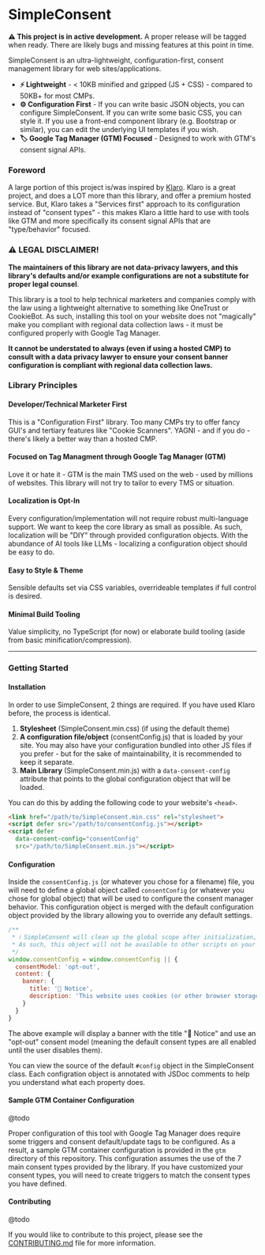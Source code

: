# SimpleConsent

**⚠️ This project is in active development.** A proper release will be tagged when ready. There are likely bugs and missing features at this point in time.

SimpleConsent is an ultra-lightweight, configuration-first, consent management library for web sites/applications.

- **⚡️ Lightweight** - &lt; 10KB minified and gzipped (JS + CSS) - compared to 50KB+ for most CMPs.
- **⚙️ Configuration First** - If you can write basic JSON objects, you can configure SimpleConsent. If you can write some basic CSS, you can style it. If you use a front-end component library (e.g. Bootstrap or similar), you can edit the underlying UI templates if you wish. 
- **🏷️ Google Tag Manager (GTM) Focused** - Designed to work with GTM's consent signal APIs.

### Foreword

A large portion of this project is/was inspired by [Klaro](https://klaro.org). Klaro is a great project, and does a LOT more than this library, and offer a premium hosted service. But, Klaro takes a "Services first" approach to its configuration instead of "consent types" - this makes Klaro a little hard to use with tools like GTM and more specifically its consent signal APIs that are "type/behavior" focused.

### ⚠️ LEGAL DISCLAIMER!

**The maintainers of this library are not data-privacy lawyers, and this library's defaults and/or example configurations are not a substitute for proper legal counsel**.

This library is a tool to help technical marketers and companies comply with the law using a lightweight alternative to something like OneTrust or CookieBot. As such, installing this tool on your website does not "magically" make you compliant with regional data collection laws - it must be configured properly with Google Tag Manager.

**It cannot be understated to always (even if using a hosted CMP) to consult with a data privacy lawyer to ensure your consent banner configuration is compliant with regional data collection laws.**

### Library Principles

#### Developer/Technical Marketer First
This is a "Configuration First" library. Too many CMPs try to offer fancy GUI's and tertiary features like "Cookie Scanners". YAGNI - and if you do - there's likely a better way than a hosted CMP. 

#### Focused on Tag Managment through Google Tag Manager (GTM)
Love it or hate it - GTM is the main TMS used on the web - used by millions of websites. This library will not try to tailor to every TMS or situation.

#### Localization is Opt-In
Every configuration/implementation will not require robust multi-language support. We want to keep the core library as small as possible. As such, localization will be "DIY" through provided configuration objects. With the abundance of AI tools like LLMs - localizing a configuration object should be easy to do.

#### Easy to Style & Theme
Sensible defaults set via CSS variables, overrideable templates if full control is desired.

#### Minimal Build Tooling
Value simplicity, no TypeScript (for now) or elaborate build tooling (aside from basic minification/compression). 

---

### Getting Started

#### Installation

In order to use SimpleConsent, 2 things are required. If you have used Klaro before, the process is identical.

1. **Stylesheet** (SimpleConsent.min.css) (if using the default theme)
2. **A configuration file/object** (consentConfig.js) that is loaded by your site. You may also have your configuration bundled into other JS files if you prefer - but for the sake of maintainability, it is recommended to keep it separate.
3. **Main Library** (SimpleConsent.min.js) with a `data-consent-config` attribute that points to the global configuration object that will be loaded. 

You can do this by adding the following code to your website's `<head>`.

```html
<link href="/path/to/SimpleConsent.min.css" rel="stylesheet">
<script defer src="/path/to/consentConfig.js"></script>
<script defer
  data-consent-config="consentConfig"
  src="/path/to/SimpleConsent.min.js"></script>
```

#### Configuration

Inside the `consentConfig.js` (or whatever you chose for a filename) file, you will need to define a global object called `consentConfig` (or whatever you chose for global object) that will be used to configure the consent manager behavior. This configuration object is merged with the default configuration object provided by the library allowing you to override any default settings. 

```javascript
/** 
 * ℹ️ SimpleConsent will clean up the global scope after initialization, 
 * As such, this object will not be available to other scripts on your page.
 */
window.consentConfig = window.consentConfig || {
  consentModel: 'opt-out',
  content: {
    banner: {
      title: '🍪 Notice',
      description: 'This website uses cookies (or other browser storage) to deliver our services and/or analyze our website usage.',
    }
  }
}
```

The above example will display a banner with the title "🍪 Notice" and use an "opt-out" consent model (meaning the default consent types are all enabled until the user disables them).

You can view the source of the default `#config` object in the SimpleConsent class. Each configration object is annotated with JSDoc comments to help you understand what each property does.

#### Sample GTM Container Configuration

@todo

Proper configuration of this tool with Google Tag Manager does require some triggers and consent default/update tags to be configured. As a result, a sample GTM container configuration is provided in the `gtm` directory of this repository. This configuration assumes the use of the 7 main consent types provided by the library. If you have customized your consent types, you will need to create triggers to match the consent types you have defined.

#### Contributing

@todo

If you would like to contribute to this project, please see the [CONTRIBUTING.md](CONTRIBUTING.md) file for more information.